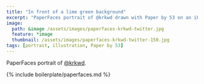 ```yaml
---
title: "In front of a lime green background"
excerpt: "PaperFaces portrait of @krkwd drawn with Paper by 53 on an iPad."
image: 
  path: &image /assets/images/paperfaces-krkwd-twitter.jpg 
  feature: *image
  thumbnail: /assets/images/paperfaces-krkwd-twitter-150.jpg
tags: [portrait, illustration, Paper by 53]
---
```


PaperFaces portrait of [@krkwd](http://twitter.com/krkwd).

{% include boilerplate/paperfaces.md %}
